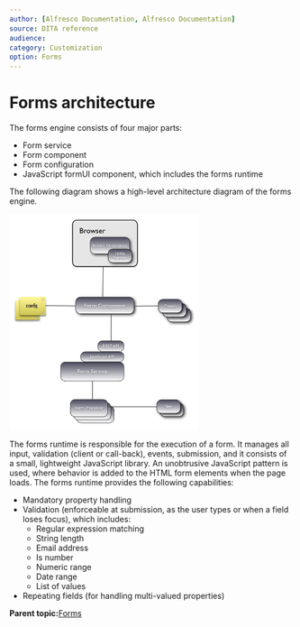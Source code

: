 ```yaml
---
author: [Alfresco Documentation, Alfresco Documentation]
source: DITA reference
audience: 
category: Customization
option: Forms
---
```


# Forms architecture

The forms engine consists of four major parts:

-   Form service
-   Form component
-   Form configuration
-   JavaScript formUI component, which includes the forms runtime

The following diagram shows a high-level architecture diagram of the forms engine.

![](../images/FormsArch.png)

The forms runtime is responsible for the execution of a form. It manages all input, validation \(client or call-back\), events, submission, and it consists of a small, lightweight JavaScript library. An unobtrusive JavaScript pattern is used, where behavior is added to the HTML form elements when the page loads. The forms runtime provides the following capabilities:

-   Mandatory property handling
-   Validation \(enforceable at submission, as the user types or when a field loses focus\), which includes:
    -   Regular expression matching
    -   String length
    -   Email address
    -   Is number
    -   Numeric range
    -   Date range
    -   List of values
-   Repeating fields \(for handling multi-valued properties\)

**Parent topic:**[Forms](../concepts/forms-intro.md)

